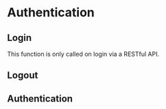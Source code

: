 # Authentication

## Login
This function is only called on login via a RESTful API. 

## Logout


## Authentication